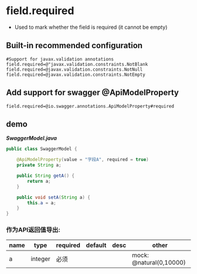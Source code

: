 # field.required

- Used to mark whether the field is required (it cannot be empty)

## Built-in recommended configuration

```properties
#Support for javax.validation annotations
field.required=@"javax.validation.constraints.NotBlank
field.required=@javax.validation.constraints.NotNull
field.required=@javax.validation.constraints.NotEmpty
```

## Add support for swagger @ApiModelProperty

```properties
field.required=@io.swagger.annotations.ApiModelProperty#required
```

## demo

***SwaggerModel.java***

```java
public class SwaggerModel {

    @ApiModelProperty(value = "字段A", required = true)
    private String a;

    public String getA() {
        return a;
    }

    public void setA(String a) {
        this.a = a;
    }
}
```


### 作为API返回值导出:

| name | type | required | default | desc | other |
| --- | --- | --- | --- | --- | --- |
| a |	integer | 必须 |  |  | mock: @natural(0,10000) |
